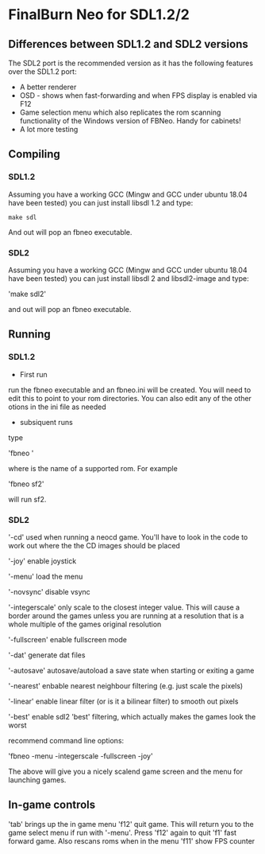 # FinalBurn Neo for SDL1.2/2 

## Differences between SDL1.2 and SDL2 versions

The SDL2 port is the recommended version as it has the following features over the SDL1.2 port:

* A better renderer
* OSD  - shows when fast-forwarding and when FPS display is enabled via F12
* Game selection menu which also replicates the rom scanning functionality of the Windows version of FBNeo. Handy for cabinets!
* A lot more testing

## Compiling
### SDL1.2

Assuming you have a working GCC (Mingw and GCC under ubuntu 18.04 have been tested) you can just install libsdl 1.2 and type:

`make sdl`

And out will pop an fbneo executable.

### SDL2

Assuming you have a working GCC (Mingw and GCC under ubuntu 18.04 have been tested) you can just install libsdl 2 and libsdl2-image and type:

'make sdl2'

and out will pop an fbneo executable.

## Running

### SDL1.2

* First run

run the fbneo executable and an fbneo.ini will be created. You will need to edit this to point to your rom directories. You can also edit any of the other otions in the ini file as needed

* subsiquent runs

type 

'fbneo <romname>' 

where <romname> is the name of a supported rom. For example

'fbneo sf2'

will run sf2. 

### SDL2

'-cd' used when running a neocd game. You'll have to look in the code to work out where the the CD images should be placed

'-joy' enable joystick

'-menu' load the menu

'-novsync' disable vsync

'-integerscale' only scale to the closest integer value. This will cause a border around the games unless you are running at a resolution that is a whole multiple of the games original resolution

'-fullscreen' enable fullscreen mode

'-dat' generate dat files

'-autosave' autosave/autoload a save state when starting or exiting a game

'-nearest' enbable nearest neighbour filtering (e.g. just scale the pixels)

'-linear' enable linear filter (or is it a bilinear filter) to smooth out pixels

'-best' enable sdl2 'best' filtering, which actually makes the games look the worst
 

recommend command line options:

'fbneo -menu -integerscale -fullscreen -joy'

The above will give you a nicely scalend game screen and the menu for launching games. 

## In-game controls

'tab' brings up the in game menu
'f12' quit game. This will return you to the game select menu if run with '-menu'. Press 'f12' again to quit 
'f1' fast forward game. Also rescans roms when in the menu
'f11' show FPS counter

